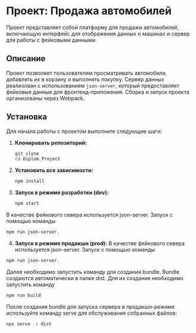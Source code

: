 # Проект: Продажа автомобилей

Проект представляет собой платформу для продажи автомобилей, включающую интерфейс для отображения данных о машинах и сервер для работы с фейковыми данными.

## Описание

Проект позволяет пользователям просматривать автомобили, добавлять их в корзину и выполнять покупку. Сервер данных реализован с использованием `json-server`, который предоставляет фейковые данные для фронтенд-приложения. Сборка и запуск проекта организованы через Webpack.

## Установка

Для начала работы с проектом выполните следующие шаги:

1. **Клонировать репозиторий:**

   ```bash
   git clone 
   cd Diplom_Project
   ```
2. **Установить все зависимости:**
    ```bash
    npm install
    ```
3. **Запуск в режиме разработки (dev):**
    ```bash
    npm start
    ```
В качестве фейкового севера используется json-server. Запуск с помощью команды 
```bash
npm run json-server.
```

4. **Запуск в режиме продакшн (prod):**
    В качестве фейкового севера используется json-server. Запуск с помощью команды 
```bash
npm run json-server.
```
Далее необходимо запустить команду для создания bundle. Bundle создаются автоматически в папке dist. Для их создания необходимо запустить команду 
```bash
npm run build
```
После создания bundle для запуска сервера в продакшн-режиме используйте команду serve для обслуживания собранных файлов:
```bash
npx serve -s dist
```
